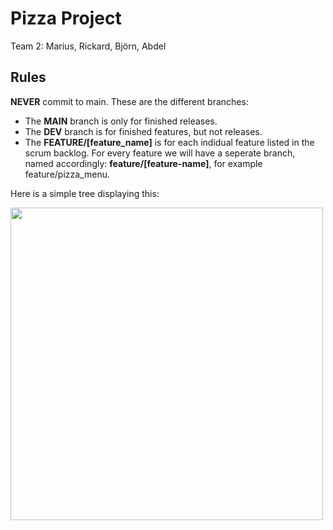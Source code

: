 # Pizza Project
Team 2: Marius, Rickard, Björn, Abdel

## Rules
__NEVER__ commit to main. These are the different branches:
* The __MAIN__ branch is only for finished releases.
* The __DEV__ branch is for finished features, but not releases.
* The __FEATURE/[feature_name]__ is for each indidual feature listed in the scrum backlog. For every feature we will have a seperate branch, named accordingly: __feature/[feature-name]__, for example feature/pizza_menu.


Here is a simple tree displaying this:

<img src="https://i.imgur.com/ttYFAIL.png" width="500"/>
